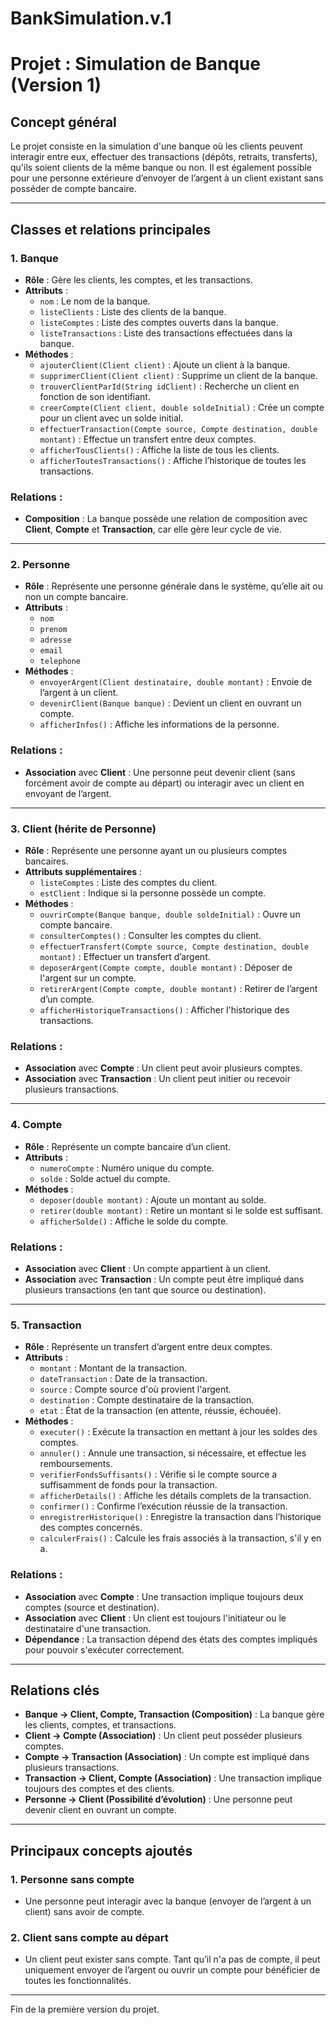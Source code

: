 # BankSimulation.v.1

# **Projet : Simulation de Banque (Version 1)**

## **Concept général**

Le projet consiste en la simulation d'une banque où les clients peuvent interagir entre eux, effectuer des transactions (dépôts, retraits, transferts), qu'ils soient clients de la même banque ou non. Il est également possible pour une personne extérieure d’envoyer de l’argent à un client existant sans posséder de compte bancaire.

---

## **Classes et relations principales**

### 1. **Banque**
- **Rôle** : Gère les clients, les comptes, et les transactions.
- **Attributs** :
  - `nom` : Le nom de la banque.
  - `listeClients` : Liste des clients de la banque.
  - `listeComptes` : Liste des comptes ouverts dans la banque.
  - `listeTransactions` : Liste des transactions effectuées dans la banque.
- **Méthodes** :
  - `ajouterClient(Client client)` : Ajoute un client à la banque.
  - `supprimerClient(Client client)` : Supprime un client de la banque.
  - `trouverClientParId(String idClient)` : Recherche un client en fonction de son identifiant.
  - `creerCompte(Client client, double soldeInitial)` : Crée un compte pour un client avec un solde initial.
  - `effectuerTransaction(Compte source, Compte destination, double montant)` : Effectue un transfert entre deux comptes.
  - `afficherTousClients()` : Affiche la liste de tous les clients.
  - `afficherToutesTransactions()` : Affiche l’historique de toutes les transactions.

### Relations :
- **Composition** : La banque possède une relation de composition avec **Client**, **Compte** et **Transaction**, car elle gère leur cycle de vie.

---

### 2. **Personne**
- **Rôle** : Représente une personne générale dans le système, qu’elle ait ou non un compte bancaire.
- **Attributs** :
  - `nom`
  - `prenom`
  - `adresse`
  - `email`
  - `telephone`
- **Méthodes** :
  - `envoyerArgent(Client destinataire, double montant)` : Envoie de l’argent à un client.
  - `devenirClient(Banque banque)` : Devient un client en ouvrant un compte.
  - `afficherInfos()` : Affiche les informations de la personne.

### Relations :
- **Association** avec **Client** : Une personne peut devenir client (sans forcément avoir de compte au départ) ou interagir avec un client en envoyant de l’argent.

---

### 3. **Client** (hérite de **Personne**)
- **Rôle** : Représente une personne ayant un ou plusieurs comptes bancaires.
- **Attributs supplémentaires** :
  - `listeComptes` : Liste des comptes du client.
  - `estClient` : Indique si la personne possède un compte.
- **Méthodes** :
  - `ouvrirCompte(Banque banque, double soldeInitial)` : Ouvre un compte bancaire.
  - `consulterComptes()` : Consulter les comptes du client.
  - `effectuerTransfert(Compte source, Compte destination, double montant)` : Effectuer un transfert d’argent.
  - `deposerArgent(Compte compte, double montant)` : Déposer de l'argent sur un compte.
  - `retirerArgent(Compte compte, double montant)` : Retirer de l’argent d’un compte.
  - `afficherHistoriqueTransactions()` : Afficher l'historique des transactions.

### Relations :
- **Association** avec **Compte** : Un client peut avoir plusieurs comptes.
- **Association** avec **Transaction** : Un client peut initier ou recevoir plusieurs transactions.

---

### 4. **Compte**
- **Rôle** : Représente un compte bancaire d’un client.
- **Attributs** :
  - `numeroCompte` : Numéro unique du compte.
  - `solde` : Solde actuel du compte.
- **Méthodes** :
  - `deposer(double montant)` : Ajoute un montant au solde.
  - `retirer(double montant)` : Retire un montant si le solde est suffisant.
  - `afficherSolde()` : Affiche le solde du compte.

### Relations :
- **Association** avec **Client** : Un compte appartient à un client.
- **Association** avec **Transaction** : Un compte peut être impliqué dans plusieurs transactions (en tant que source ou destination).

---

### 5. **Transaction**
- **Rôle** : Représente un transfert d’argent entre deux comptes.
- **Attributs** :
  - `montant` : Montant de la transaction.
  - `dateTransaction` : Date de la transaction.
  - `source` : Compte source d'où provient l'argent.
  - `destination` : Compte destinataire de la transaction.
  - `etat` : État de la transaction (en attente, réussie, échouée).
- **Méthodes** :
  - `executer()` : Exécute la transaction en mettant à jour les soldes des comptes.
  - `annuler()` : Annule une transaction, si nécessaire, et effectue les remboursements.
  - `verifierFondsSuffisants()` : Vérifie si le compte source a suffisamment de fonds pour la transaction.
  - `afficherDetails()` : Affiche les détails complets de la transaction.
  - `confirmer()` : Confirme l’exécution réussie de la transaction.
  - `enregistrerHistorique()` : Enregistre la transaction dans l’historique des comptes concernés.
  - `calculerFrais()` : Calcule les frais associés à la transaction, s'il y en a.

### Relations :
- **Association** avec **Compte** : Une transaction implique toujours deux comptes (source et destination).
- **Association** avec **Client** : Un client est toujours l'initiateur ou le destinataire d'une transaction.
- **Dépendance** : La transaction dépend des états des comptes impliqués pour pouvoir s'exécuter correctement.

---

## **Relations clés**

- **Banque → Client, Compte, Transaction (Composition)** : La banque gère les clients, comptes, et transactions.
- **Client → Compte (Association)** : Un client peut posséder plusieurs comptes.
- **Compte → Transaction (Association)** : Un compte est impliqué dans plusieurs transactions.
- **Transaction → Client, Compte (Association)** : Une transaction implique toujours des comptes et des clients.
- **Personne → Client (Possibilité d’évolution)** : Une personne peut devenir client en ouvrant un compte.

---

## **Principaux concepts ajoutés**

### 1. **Personne sans compte**
- Une personne peut interagir avec la banque (envoyer de l’argent à un client) sans avoir de compte.

### 2. **Client sans compte au départ**
- Un client peut exister sans compte. Tant qu’il n'a pas de compte, il peut uniquement envoyer de l’argent ou ouvrir un compte pour bénéficier de toutes les fonctionnalités.

---

Fin de la première version du projet.
